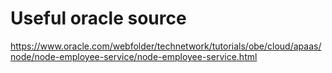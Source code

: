 # Useful oracle source

https://www.oracle.com/webfolder/technetwork/tutorials/obe/cloud/apaas/node/node-employee-service/node-employee-service.html
